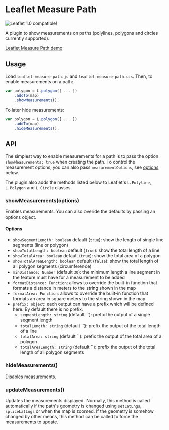 # Leaflet Measure Path

![Leaflet 1.0 compatible!](https://img.shields.io/badge/Leaflet%201.0.0-%E2%9C%93-1EB300.svg?style=flat)

A plugin to show measurements on paths (polylines, polygons and circles currently supported).

[Leaflet Measure Path demo](http://prominentedge.com/leaflet-measure-path/)

## Usage

Load `leaflet-measure-path.js` and `leaflet-measure-path.css`. Then, to enable measurements on a path:

```js
var polygon = L.polygon([ ... ])
    .addTo(map)
    .showMeasurements();
```

To later hide measurements:

```js
var polygon = L.polygon([ ... ])
    .addTo(map)
    .hideMeasurements();
```

## API

The simplest way to enable measurements for a path is to pass the option `showMeasurements: true` when
creating the path. To control the measurement options, you can also pass `measurementOptions`, see [options](#options) below.

The plugin also adds the methods listed below to Leaflet's `L.Polyline`, `L.Polygon` and `L.Circle` classes.

### showMeasurements(options)

Enables measurements. You can also overide the defaults by passing an options object.

#### Options
* `showSegmentLength: boolean` default (`true`): show the length of single line segments (line or polygon)
* `showTotalLength: boolean` default (`true`): show the total length of a line
* `showTotalArea: boolean` default (`true`): show the total area of a polygon
* `showTotalAreaLength: boolean` default (`false`): show the total length of all polygon segments (circumference)
* `minDistance: Number` (default `30`): the minimum length a line segment in the feature must have for a measurement to be added
* `formatDistance: Function`: allows to override the built-in function that formats a distance in meters to the string shown in the map
* `formatArea: Function`: allows to override the built-in function that formats an area in square meters to the string shown in the map
* `prefix: object`: each output can have a prefix which will be defined here. By default there is no prefix.
    * `segmentLength: string` (default ``): prefix the output of a single segment length
    * `totalLength: string` (default ``): prefix the output of the total length of a line
    * `totalArea: string` (default ``): prefix the output of the total area of a polygon
    * `totalAreaLength: string` (default ``): prefix the output of the total length of all polygon segments

### hideMeasurements()

Disables measurements.

### updateMeasurements()

Updates the measurements displayed. Normally, this method is called automatically if the path's geometry is changed using `setLatLngs`, `spliceLatLngs` or when the map is zoomed. If the geometry is somehow changed by other means, this method can be called to force the measurements to update.

